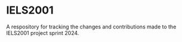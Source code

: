 # IELS2001
A respository for tracking the changes and contributions made to the IELS2001 project sprint 2024. 
